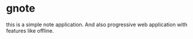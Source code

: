 # gnote
this is a simple note application. And also progressive web application with features like offline.
